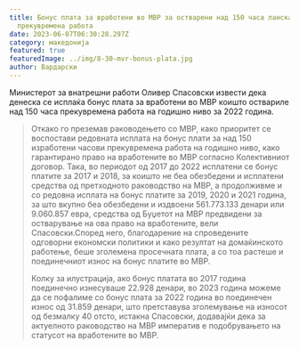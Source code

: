 ```yaml
---
title: Бонус плата за вработени во МВР за остварени над 150 часа ланска
  прекувремена работа
date: 2023-06-07T06:30:28.297Z
category: македонија
featured: true
featuredImage: ../img/8-30-mvr-bonus-plata.jpg
author: Вардарски
---
```

<!--StartFragment-->

Министерот за внатрешни работи Оливер Спасовски извести дека денеска се исплаќа бонус плата за вработени во МВР коишто оствариле над 150 часа прекувремена работа на годишно ниво за 2022 година.

<!--EndFragment--><!--StartFragment-->

> Откако го преземав раководењето со МВР, како приоритет се воспостави редовната исплата на бонус плати за над 150 изработени часови прекувремена работа на годишно ниво, како гарантирано право на вработените во МВР согласно Колективниот договор. Така, во периодот од 2017 до 2022 исплатени се бонус платите за 2017 и 2018, за коишто не беа обезбедени и исплатени средства од претходното раководство на МВР, а продолживме и со редовна исплата на бонус платите за 2019, 2020 и 2021 година, за што вкупно беа обезбедени и издвоени 561.773.133 денари или 9.060.857 евра, средства од Буџетот на МВР предвидени за остварување на ова право на вработените, вели Спасовски.Според него, благодарение на спроведените одговорни економски политики и како резултат на домаќинското работење, беше зголемена просечната плата, а со тоа растеше и поединечниот износ на бонус платите во МВР.
>
> Колку за илустрација, ако бонус платата во 2017 година поединечно изнесуваше 22.928 денари, во 2023 година можеме да се пофалиме со бонус плата за 2022 година во поединечен износ од 31.859 денари, што претставува зголемување на износот од безмалку 40 отсто, истакна Спасовски, додавајќи дека за актуелното раководство на МВР императив е подобрувањето на статусот на вработените во МВР.

<!--EndFragment-->